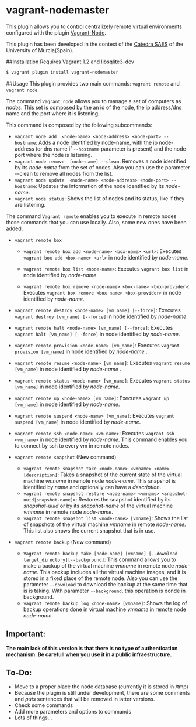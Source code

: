 vagrant-nodemaster
==================
This plugin allows you to control centralizely remote virtual environments configured with the plugin [Vagrant-Node](https://github.com/fjsanpedro/vagrant-nodemaster/tree/master/lib/vagrant-node).


This plugin has been developed in the context of the [Catedra SAES](http://www.catedrasaes.org) of the University of Murcia(Spain).

##Installation
Requires Vagrant 1.2 and libsqlite3-dev

```bash
$ vagrant plugin install vagrant-nodemaster
```

##Usage
This plugin provides two main commands: `vagrant remote` and `vagrant node`.

The command `Vagrant node` allows you to manage a set of computers as *nodes*. This set is composed by the an id of the node, the ip address/dns name and the port where it is listening.

This command is composed by the following subcommands:

* `vagrant node add  <node-name> <node-address> <node-port> --hostname`:
Adds a node identified by node-name, with the ip node-address (or dns name if `--hostname` parameter is present) and the node-port where the node is listening.
* `vagrant node remove  [node-name] --clean`: Removes a node identified by its *node-name* from the set of nodes. Also you can use the parameter --clean to remove all nodes from the list.
* `vagrant node update  <node-name> <node-address> <node-port> --hostname`: Updates the information of the node identified by its *node-name*.
* `vagrant node status`: Shows the list of nodes and its status, like if they are listening.

The command `Vagrant remote` enables you to execute in remote nodes those commands that you can use locally. Also, some new ones have been added.

* `vagrant remote box`
  * `vagrant remote box add <node-name> <box-name> <url>`: Executes `vagrant box add <box-name> <url>` in node identified by *node-name*.
  
  * `vagrant remote box list <node-name>`: Executes `vagrant box list` in node identified by *node-name*.
  
  * `vagrant remote box remove <node-name> <box-name> <box-provider>`: Executes `vagrant box remove <box-name> <box-provider>` in node identified by *node-name*.
  
* `vagrant remote destroy <node-name> [vm_name] [--force]`:  Executes `vagrant destroy [vm_name] [--force]` in node identified by *node-name*.
  
* `vagrant remote halt <node-name> [vm_name] [--force]`: Executes `vagrant halt [vm_name] [--force]` in node identified by *node-name*.

* `vagrant remote provision <node-name> [vm_name]`: Executes `vagrant provision [vm_name]` in node identified by *node-name* .

* `vagrant remote resume <node-name> [vm_name]`: Executes `vagrant resume [vm_name]` in node identified by *node-name* .

* `vagrant remote status <node-name> [vm_name]`: Executes `vagrant status [vm_name]` in node identified by *node-name*.

* `vagrant remote up <node-name> [vm_name]`: Executes `vagrant up [vm_name]` in node identified by *node-name*.

* `vagrant remote suspend <node-name> [vm_name]`: Executes `vagrant suspend [vm_name]` in node identified by *node-name*.

* `vagrant remote ssh <node-name> <vm_name>`: Executes `vagrant ssh <vm_name>` in node identified by *node-name*. This command enables you to connect by ssh to every vm in remote nodes.


* `vagrant remote snapshot` (New command)

  * `vagrant remote snapshot take <node-name> <vmname> <name> [description]`: Takes a snapshot of the current state of the virtual machine *vmname* in remote node *node-name*. This snapshot is identified by *name* and optionally can have a *description*.
  * `vagrant remote snapshot restore <node-name> <vmname> <snapshot-uuid|snapshot-name]>`: Restores the snapshot identified by its *snapshot-uuid* or by its *snapshot-name* of the virtual machine *vmname* in remote node *node-name*.
  * `vagrant remote snapshot list <node-name> [vmname]`: Shows the list of snapshots of the virtual machine *vmname* in remote *node-name*. This list also shows the current snapshot that is in use.
  

* `vagrant remote backup` (New command)

  * `Vagrant remote backup take [node-name] [vmname] [--download target_directory][--background]`: This command allows you to make a backup of the virtual machine *vmname* in remote node *node-name*. This backup includes all the virtual machine images, and it is stored in a fixed place of the remote node. Also you can use the parameter `--download` to download the backup at the same time that is is taking. With parameter `--background`, this operation is donde in background.
  * `vagrant remote backup log <node-name> [vmname]`: Shows the log of backup operations done in virtual machine *vmname* in remote node *node-name*.

## Important:
**The main lack of this version is that there is no type of authentication mechanism. Be carefull when you use it in a public infraestructure.**

## To-Do:
* Move to a proper place the node database (currently it is stored in /tmp)
* Because the plugin is still under development, there are some comments and *puts* sentences that will be removed in latter versions.
* Check some commands
* Add more parameters and options to commands
* Lots of things...



